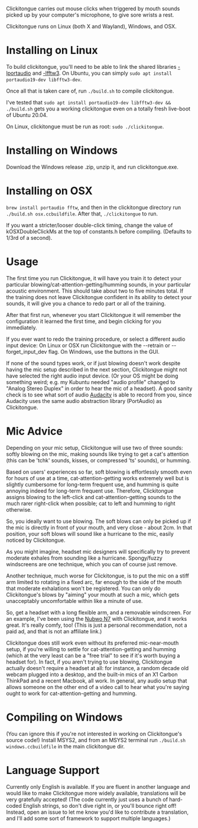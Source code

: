 Clickitongue carries out mouse clicks when triggered by mouth sounds picked
up by your computer's microphone, to give sore wrists a rest.

Clickitongue runs on Linux (both X and Wayland), Windows, and OSX.

# Installing on Linux

To build clickitongue, you'll need to be able to link the shared libraries
[-lportaudio](http://www.portaudio.com/) and [-lfftw3](https://www.fftw.org/).
On Ubuntu, you can simply `sudo apt install portaudio19-dev libfftw3-dev`.

Once all that is taken care of, run `./build.sh` to compile clickitongue.

I've tested that
`sudo apt install portaudio19-dev libfftw3-dev && ./build.sh`
gets you a working clickitongue even on a totally fresh live-boot of Ubuntu 20.04.

On Linux, clickitongue must be run as root: `sudo ./clickitongue`.

# Installing on Windows

Download the Windows release .zip, unzip it, and run clickitongue.exe.

# Installing on OSX

`brew install portaudio fftw`, and then in the clickitongue directory
run `./build.sh osx.ccbuildfile`. After that, `./clickitongue` to run.

If you want a stricter/looser double-click timing, change the value of
kOSXDoubleClickMs at the top of constants.h before compiling. (Defaults to 1/3rd
of a second).

# Usage

The first time you run Clickitongue, it will have you train it to detect your
particular blowing/cat-attention-getting/humming sounds, in your particular
acoustic environment. This should take about two to five minutes total. If the
training does not leave Clickitongue confident in its ability to detect your
sounds, it will give you a chance to redo part or all of the training.

After that first run, whenever you start Clickitongue it will remember the
configuration it learned the first time, and begin clicking for you immediately.

If you ever want to redo the training procedure, or select a different audio
input device: On Linux or OSX run Clickitongue with the --retrain or
--forget_input_dev flag. On Windows, use the buttons in the GUI.

If none of the sound types work, or if just blowing doesn't work despite having
the mic setup described in the next section, Clickitongue might not have
selected the right audio input device. (Or your OS might be doing something
weird; e.g. my Kubuntu needed "audio profile" changed to "Analog Stereo Duplex"
in order to hear the mic of a headset). A good sanity check is to see what sort
of audio [Audacity](https://github.com/audacity/audacity) is able to record from
you, since Audacity uses the same audio abstraction library (PortAudio) as
Clickitongue.

# Mic Advice

Depending on your mic setup, Clickitongue will use two of three sounds: softly
blowing on the mic, making sounds like trying to get a cat's attention (this can
be 'tchk' sounds, kisses, or compressed 'ts' sounds), or humming.

Based on users' experiences so far, soft blowing is effortlessly smooth even for
hours of use at a time, cat-attention-getting works extremely well but is
slightly cumbersome for long-term frequent use, and humming is quite annoying
indeed for long-term frequent use. Therefore, Clickitongue assigns blowing to
the left-click and cat-attention-getting sounds to the much rarer right-click
when possible; cat to left and humming to right otherwise.

So, you ideally want to use blowing. The soft blows can only be picked up if the
mic is directly in front of your mouth, and very close - about 2cm.
In that position, your soft blows will sound like a hurricane to the mic, easily
noticed by Clickitongue.

As you might imagine, headset mic designers will specifically try to prevent
moderate exhales from sounding like a hurricane. Spongy/fuzzy windscreens are
one technique, which you can of course just remove.

Another technique, much worse for Clickitongue, is to put the mic on a stiff arm
limited to rotating in a fixed arc, far enough to the side of the mouth that
moderate exhalations won't be registered. You can only do Clickitongue's blows
by "aiming" your mouth at such a mic, which gets unacceptably uncomfortable
within like a minute of use.

So, get a headset with a long flexible arm, and a removable windscreen. For an
example, I've been using the
[Nubwo N7](https://www.amazon.com/NUBWO-headsets-Headset-Headphones-Canceling/dp/B07KXMMXKP)
with Clickitongue, and it works great. It's really comfy, too! (This is just a
personal recommendation, not a paid ad, and that is not an affiliate link.)

Clickitongue does still work even without its preferred mic-near-mouth setup, if
you're willing to settle for cat-attention-getting and humming (which at the
very least can be a "free trial" to see if it's worth buying a headset for).
In fact, if you aren't trying to use blowing, Clickitongue actually doesn't
require a headset at all: for instance, a random decade old webcam plugged into
a desktop, and the built-in mics of an X1 Carbon ThinkPad and a recent Macbook,
all work. In general, any audio setup that allows someone on the other end of a
video call to hear what you're saying ought to work for cat-attention-getting
and humming.

# Compiling on Windows

(You can ignore this if you're not interested in working on Clickitongue's
source code!) Install MSYS2, and from an MSYS2 terminal run
`./build.sh windows.ccbuildfile` in the main clickitongue dir.

# Language Support

Currently only English is available. If you are fluent in another language and
would like to make Clickitongue more widely available, translations will be
very gratefully accepted! (The code currently just uses a bunch of hard-coded
English strings, so don't dive right in, or you'll bounce right off! Instead,
open an issue to let me know you'd like to contribute a translation, and I'll
add some sort of framework to support multiple languages.)
